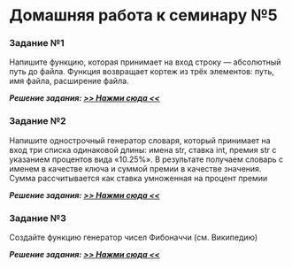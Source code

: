 # Домашняя работа к семинару №5

### Задание №1
Напишите функцию, которая принимает на вход строку — абсолютный путь до файла. Функция возвращает кортеж из трёх 
элементов: путь, имя файла, расширение файла.

***Решение задания: [>> Нажми сюда <<](task_1.py)***

### Задание №2
Напишите однострочный генератор словаря, который принимает на вход три списка одинаковой длины: имена str, ставка int, 
премия str с указанием процентов вида «10.25%». В результате получаем словарь с именем в качестве ключа и суммой премии
в качестве значения. Сумма рассчитывается как ставка умноженная на процент премии

***Решение задания: [>> Нажми сюда <<](task_2.py)***
   
### Задание №3
Создайте функцию генератор чисел Фибоначчи (см. Википедию)

***Решение задания: [>> Нажми сюда <<](task_3.py)***
